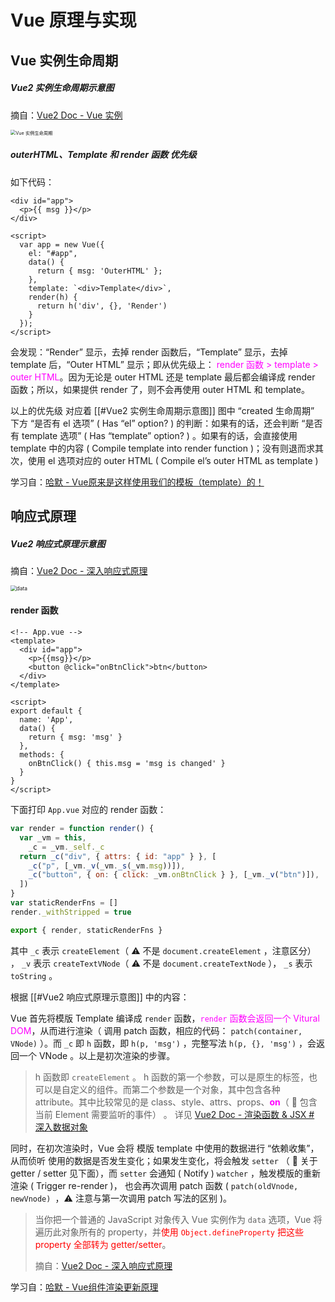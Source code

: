 # Vue 原理与实现



## Vue 实例生命周期



##### Vue2 实例生命周期示意图

摘自：[Vue2 Doc - Vue 实例](https://v2.cn.vuejs.org/v2/guide/instance.html)

<img src="https://v2.cn.vuejs.org/images/lifecycle.png" alt="Vue 实例生命周期" style="zoom:52%;" />

##### outerHTML、Template 和 render 函数 优先级

如下代码：

```vue
<div id="app">
  <p>{{ msg }}</p>
</div>

<script>
  var app = new Vue({
    el: "#app",
    data() {
      return { msg: 'OuterHTML' };
    },
    template: `<div>Template</div>`,
    render(h) {
      return h('div', {}, 'Render')
    }
  });
</script>
```

会发现：“Render” 显示，去掉 render 函数后，“Template” 显示，去掉 template 后，“Outer HTML” 显示；即从优先级上： <font color=fuchsia>render 函数 > template  > outer HTML</font>。因为无论是 outer HTML 还是 template 最后都会编译成 render 函数；所以，如果提供 render 了，则不会再使用 outer HTML 和 template。

以上的优先级 对应着 [[#Vue2 实例生命周期示意图]] 图中 “created 生命周期” 下方 “是否有 el 选项” ( Has “el” option? ) 的判断：如果有的话，还会判断 “是否有 template 选项” ( Has “template” option?  ) 。如果有的话，会直接使用 template 中的内容 ( Compile template into render function )；没有则退而求其次，使用 el 选项对应的 outer HTML ( Compile el’s outer HTML as template )

学习自：[哈默 - Vue原来是这样使用我们的模板（template）的！](https://www.bilibili.com/video/BV1Df4y1Q7KK)





## 响应式原理



##### Vue2 响应式原理示意图

摘自：[Vue2 Doc - 深入响应式原理](https://v2.cn.vuejs.org/v2/guide/reactivity.html)

<img src="https://s2.loli.net/2022/11/10/fmZebpxQkOAYzd5.png" alt="data" style="zoom:60%;" />

#### render 函数

```vue
<!-- App.vue -->
<template>
  <div id="app">
    <p>{{msg}}</p>
    <button @click="onBtnClick">btn</button>
  </div>
</template>

<script>
export default {
  name: 'App',
  data() {
    return { msg: 'msg' }
  },
  methods: {
    onBtnClick() { this.msg = 'msg is changed' }
  }
}
</script>
```

下面打印 `App.vue` 对应的 render 函数：

```js
var render = function render() {
  var _vm = this,
    _c = _vm._self._c
  return _c("div", { attrs: { id: "app" } }, [
    _c("p", [_vm._v(_vm._s(_vm.msg))]),
    _c("button", { on: { click: _vm.onBtnClick } }, [_vm._v("btn")]),
  ])
}
var staticRenderFns = []
render._withStripped = true

export { render, staticRenderFns }
```

其中 `_c` 表示 `createElement`（ ⚠️ 不是 `document.createElement` ，注意区分） ， `_v` 表示 `createTextVNode`（ ⚠️ 不是 `document.createTextNode` ）， `_s` 表示 `toString` 。

根据 [[#Vue2 响应式原理示意图]] 中的内容：

Vue 首先将模版 Template 编译成 `render` 函数，<font color=fuchsia>`render` 函数会返回一个 Vitural DOM</font>，从而进行渲染（ 调用 patch 函数，相应的代码： `patch(container, VNode)` ）。而 `_c` 即 `h` 函数，即 `h(p, 'msg')` ，完整写法 `h(p, {}, 'msg')` ，会返回一个 VNode 。以上是初次渲染的步骤。

> h 函数即 `createElement` 。 h 函数的第一个参数，可以是原生的标签，也可以是自定义的组件。而第二个参数是一个对象，其中包含各种 attribute。其中比较常见的是 class、style、attrs、props、<font color=fuchsia>**on**</font>（ 👀 包含当前 Element 需要监听的事件） 。  详见 [Vue2 Doc - 渲染函数 & JSX # 深入数据对象](https://v2.cn.vuejs.org/v2/guide/render-function.html#%E6%B7%B1%E5%85%A5%E6%95%B0%E6%8D%AE%E5%AF%B9%E8%B1%A1)

同时，在初次渲染时，Vue 会将 模版 template 中使用的数据进行 “依赖收集”，从而侦听 使用的数据是否发生变化；如果发生变化，将会触发 `setter` （ 👀 关于 getter / setter 见下面），而 `setter` 会通知 ( Notify ) `watcher` ，触发模版的重新渲染 ( Trigger re-render )， 也会再次调用 patch 函数 ( `patch(oldVnode, newVnode) `，⚠️ 注意与第一次调用 patch 写法的区别 )。

> 当你把一个普通的 JavaScript 对象传入 Vue 实例作为 `data` 选项，Vue 将遍历此对象所有的 property，并<font color=red>使用 `Object.defineProperty` 把这些 property 全部转为 getter/setter</font>。
>
> 摘自：[Vue2 Doc - 深入响应式原理](https://v2.cn.vuejs.org/v2/guide/reactivity.html)

学习自：[哈默 - Vue组件渲染更新原理](https://www.bilibili.com/video/BV1mU4y1z7S5)

